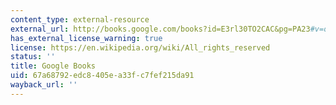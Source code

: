 ```yaml
---
content_type: external-resource
external_url: http://books.google.com/books?id=E3rl30TO2CAC&pg=PA23#v=onepage
has_external_license_warning: true
license: https://en.wikipedia.org/wiki/All_rights_reserved
status: ''
title: Google Books
uid: 67a68792-edc8-405e-a33f-c7fef215da91
wayback_url: ''
---
```

